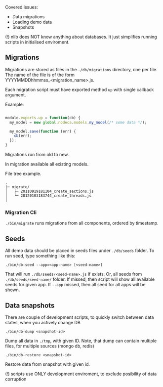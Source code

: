 Covered issues:

- Data migrations
- Loading demo data
- Snapshots

(!) nlib does NOT know anything about databases. It just simplifies running
scripts in initialised enviroment.


Migrations
----------

Migrations are stored as files in the `./db/migrations` directory, one per file.
The name of the file is of the form YYYYMMDDhhmmss\_<migration\_name>.js.

Each migration script must have exported method `up` with single callback
argument.

Example:

``` javascript

module.exports.up = function(cb) {
  my_model = new global.nodeca.models.my_model(/* some data */);

  my_model.save(function (err) {
    cb(err);
  });
}

```

Migrations run from old to new.

In migration available all existing models.

File tree example.

```
.
├─ migrate/
│   ├─ 20110919181104_create_sections.js
│   └─ 20120103183744_create_threads.js
│
```

### Migration Cli

`./bin/migrate` runs migrations from all components, ordered by timestamp.


Seeds
-----

All demo data should be placed in seeds files under `./db/seeds` folder. To run
seed, type something like this:

    ./bin/db-seed --app=<app-name> [<seed-name>]

That will run `./db/seeds/<seed-name>.js` if exists. Or, all seeds from
`./db/seeds/seed-name/` folder. If <seed-name> missed, then script will show all
available seeds for given app. If `--app` missed, then all seed for all apps
will be shown.


Data snapshots
--------------

There are couple of development scripts, to quickly switch between data states,
when you actively change DB

    ./bin/db-dump <snapshot-id>

Dump all data in `./tmp`, with given ID. Note, that dump can contain multiple
files, for multiple sources (mongo db, redis)

    ./bin/db-restore <snapshot-id>

Restore data from snapshot with given id.

(!) scripts use ONLY development enviroment, to exclude posibility of data
corruption
